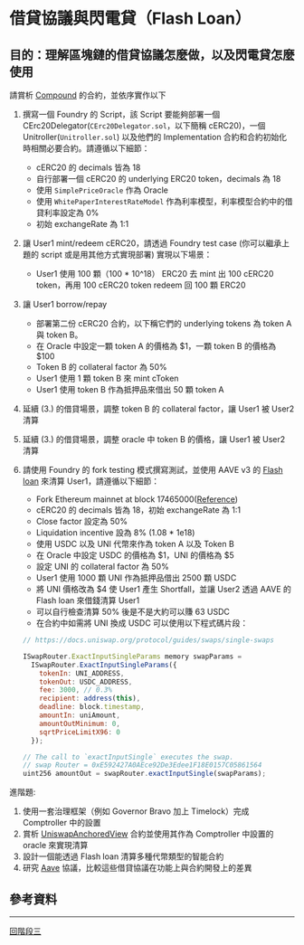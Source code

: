 # 借貸協議與閃電貸（Flash Loan）

## 目的：理解區塊鏈的借貸協議怎麼做，以及閃電貸怎麼使用

請賞析 [Compound](https://docs.compound.finance/v2/) 的合約，並依序實作以下

1. 撰寫一個 Foundry 的 Script，該 Script 要能夠部署一個 CErc20Delegator(`CErc20Delegator.sol`，以下簡稱 cERC20)，一個 Unitroller(`Unitroller.sol`) 以及他們的 Implementation 合約和合約初始化時相關必要合約。請遵循以下細節：

   - cERC20 的 decimals 皆為 18
   - 自行部署一個 cERC20 的 underlying ERC20 token，decimals 為 18
   - 使用 `SimplePriceOracle` 作為 Oracle
   - 使用 `WhitePaperInterestRateModel` 作為利率模型，利率模型合約中的借貸利率設定為 0%
   - 初始 exchangeRate 為 1:1

2. 讓 User1 mint/redeem cERC20，請透過 Foundry test case (你可以繼承上題的 script 或是用其他方式實現部署) 實現以下場景：

   - User1 使用 100 顆（100 \* 10^18） ERC20 去 mint 出 100 cERC20 token，再用 100 cERC20 token redeem 回 100 顆 ERC20

3. 讓 User1 borrow/repay

   - 部署第二份 cERC20 合約，以下稱它們的 underlying tokens 為 token A 與 token B。
   - 在 Oracle 中設定一顆 token A 的價格為 $1，一顆 token B 的價格為 $100
   - Token B 的 collateral factor 為 50%
   - User1 使用 1 顆 token B 來 mint cToken
   - User1 使用 token B 作為抵押品來借出 50 顆 token A

4. 延續 (3.) 的借貸場景，調整 token B 的 collateral factor，讓 User1 被 User2 清算

5. 延續 (3.) 的借貸場景，調整 oracle 中 token B 的價格，讓 User1 被 User2 清算

6. 請使用 Foundry 的 fork testing 模式撰寫測試，並使用 AAVE v3 的 [Flash loan](https://docs.aave.com/developers/guides/flash-loans) 來清算 User1，請遵循以下細節：

   - Fork Ethereum mainnet at block 17465000([Reference](https://book.getfoundry.sh/forge/fork-testing#examples))
   - cERC20 的 decimals 皆為 18，初始 exchangeRate 為 1:1
   - Close factor 設定為 50%
   - Liquidation incentive 設為 8% (1.08 \* 1e18)
   - 使用 USDC 以及 UNI 代幣來作為 token A 以及 Token B
   - 在 Oracle 中設定 USDC 的價格為 $1，UNI 的價格為 $5
   - 設定 UNI 的 collateral factor 為 50%
   - User1 使用 1000 顆 UNI 作為抵押品借出 2500 顆 USDC
   - 將 UNI 價格改為 $4 使 User1 產生 Shortfall，並讓 User2 透過 AAVE 的 Flash loan 來借錢清算 User1
   - 可以自行檢查清算 50% 後是不是大約可以賺 63 USDC
   - 在合約中如需將 UNI 換成 USDC 可以使用以下程式碼片段：

   ```javascript
   // https://docs.uniswap.org/protocol/guides/swaps/single-swaps

   ISwapRouter.ExactInputSingleParams memory swapParams =
     ISwapRouter.ExactInputSingleParams({
       tokenIn: UNI_ADDRESS,
       tokenOut: USDC_ADDRESS,
       fee: 3000, // 0.3%
       recipient: address(this),
       deadline: block.timestamp,
       amountIn: uniAmount,
       amountOutMinimum: 0,
       sqrtPriceLimitX96: 0
     });

   // The call to `exactInputSingle` executes the swap.
   // swap Router = 0xE592427A0AEce92De3Edee1F18E0157C05861564
   uint256 amountOut = swapRouter.exactInputSingle(swapParams);
   ```

進階題:

1. 使用一套治理框架（例如 Governor Bravo 加上 Timelock）完成 Comptroller 中的設置
2. 賞析 [UniswapAnchoredView](https://etherscan.io/address/0x50ce56A3239671Ab62f185704Caedf626352741e#code) 合約並使用其作為 Comptroller 中設置的 oracle 來實現清算
3. 設計一個能透過 Flash loan 清算多種代幣類型的智能合約
4. 研究 [Aave](https://aave.com/) 協議，比較這些借貸協議在功能上與合約開發上的差異

## 參考資料

---

[回階段三](./README.md)
